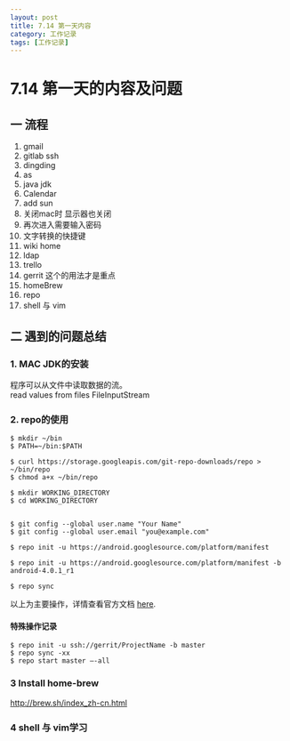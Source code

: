 ```yaml
---
layout: post
title: 7.14 第一天内容
category: 工作记录
tags: [工作记录]
---
```


# 7.14 第一天的内容及问题

## 一 流程

1. gmail
2. gitlab  ssh
3. dingding
4. as
5. java jdk 
6. Calendar
7. add sun
8. 关闭mac时 显示器也关闭
9. 再次进入需要输入密码
10. 文字转换的快捷键
11. wiki home 
12. ldap
13. trello 
14. gerrit 这个的用法才是重点
15. homeBrew
16. repo
17. shell 与 vim

## 二 遇到的问题总结

### 1. MAC JDK的安装

程序可以从文件中读取数据的流。  
read values from files FileInputStream  

### 2. repo的使用

```
$ mkdir ~/bin
$ PATH=~/bin:$PATH

$ curl https://storage.googleapis.com/git-repo-downloads/repo > ~/bin/repo
$ chmod a+x ~/bin/repo

$ mkdir WORKING_DIRECTORY
$ cd WORKING_DIRECTORY


$ git config --global user.name "Your Name"
$ git config --global user.email "you@example.com"

$ repo init -u https://android.googlesource.com/platform/manifest

$ repo init -u https://android.googlesource.com/platform/manifest -b android-4.0.1_r1

$ repo sync
```

以上为主要操作，详情查看官方文档
[here](https://source.android.com/source/downloading.html).

#### 特殊操作记录

```
$ repo init -u ssh://gerrit/ProjectName -b master
$ repo sync -xx
$ repo start master —-all
``` 

### 3 Install home-brew

http://brew.sh/index_zh-cn.html

### 4 shell 与 vim学习  



